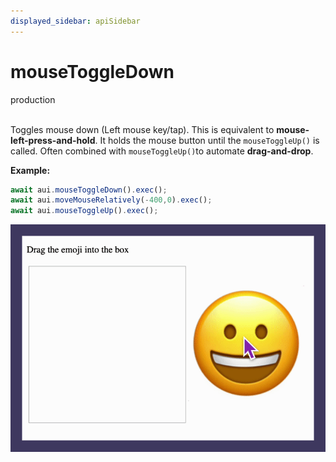 ```yaml
---
displayed_sidebar: apiSidebar
---
```

# mouseToggleDown
<span class="theme-doc-version-badge badge badge--success">production</span><br/><br/>

Toggles mouse down (Left mouse key/tap). This is equivalent to **mouse-left-press-and-hold**. It holds the mouse button until the `mouseToggleUp()` is called. Often combined with `mouseToggleUp()`to automate **drag-and-drop**.

**Example:**
```typescript
await aui.mouseToggleDown().exec();
await aui.moveMouseRelatively(-400,0).exec();
await aui.mouseToggleUp().exec();
```
![](/img/gif/mouseToggleDownUp.gif)
